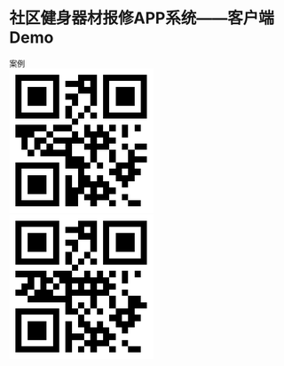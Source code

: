 # 社区健身器材报修APP系统——客户端Demo
案例<br>
![](https://github.com/ghost0zxc/app_equipment_client/blob/master/3.png "双卫大转轮")<br>
![](https://github.com/ghost0zxc/app_equipment_client/blob/master/4.png "太极揉推器")<br>
